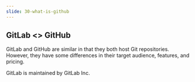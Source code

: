 ```yaml
---
slide: 30-what-is-github
---
```

## GitLab <> GitHub

GitLab and GitHub are similar in that they both host Git repositories. However, they have some differences in their target audience, features, and pricing.

GitLab is maintained by GitLab Inc.